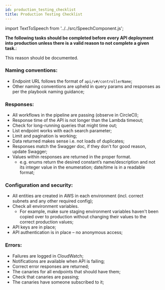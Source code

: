 ```yaml
---
id: production_testing_checklist
title: Production Testing Checklist
---
```


import TextToSpeech from '../../src/SpeechComponent.js';

<TextToSpeech>

**The following tasks should be completed before every API deployment into production unless there is a valid reason to not complete a given task.**:

This reason should be documented. 

### Naming conventions:
- Endpoint URL follows the format of `api/v#/controllerName`;
- Other naming conventions are upheld in query params and responses as per the playbook naming guidance;

### Responses:
- All workflows in the pipeline are passing (observe in CircleCI);
- Response time of the API is not longer than the Lambda timeout;
- Check for long-running queries that might time out;
- List endpoint works with each search parameter;
- Limit and pagination is working;
- Data returned makes sense i.e. not loads of duplicates;
- Responses match the Swagger doc, if they don't for good reason, update Swagger;
- Values within responses are returned in the proper format.
    * e.g. enums return the desired constant’s name/description and not its integer value in the enumeration; date/time is in a readable format;

### Configuration and security:
- All entities are created in AWS in each environment (incl. correct subnets and any other required config);
- Check all environment variables.
    * For example, make sure staging environment variables haven't been copied over to production without changing their values to the correct production values;
- API keys are in place;
- API authentication is in place – no anonymous access;

### Errors:
- Failures are logged in CloudWatch;
- Notifications are available when API is failing;
- Correct error responses are returned;
- The canaries for all endpoints that should have them;
- Check that canaries are passing;
- The canaries have someone subscribed to it;

</TextToSpeech>